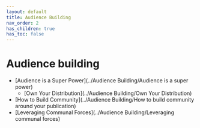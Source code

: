 ```yaml
---
layout: default
title: Audience Building
nav_order: 2
has_children: true
has_toc: false
---
```


# Audience building

- [Audience is a Super Power](../Audience Building/Audience is a super power)
    - [Own Your Distribution](../Audience Building/Own Your Distribution)
- [How to Build Community](../Audience Building/How to build community around your publication)
- [Leveraging Communal Forces](../Audience Building/Leveraging communal forces)